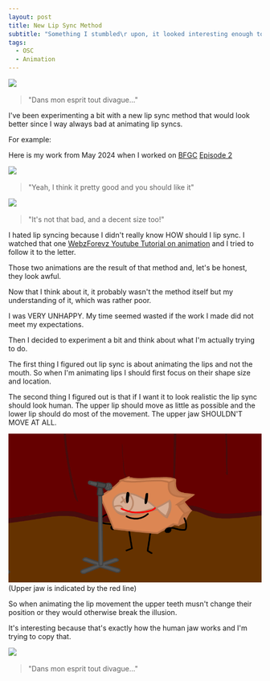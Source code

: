 ```yaml
---
layout: post
title: New Lip Sync Method
subtitle: "Something I stumbled\r upon, it looked interesting enough to save for later"
tags:
  - OSC
  - Animation
---
```

![](../assets/2025-04-09-Lip-Syncing-Part-1/Fossil_lip_sync.gif)
> "Dans mon esprit tout divague..."

I've been experimenting a bit with a new lip sync method that would look better since I way always bad at animating lip syncs.

For example:

Here is my work from May 2024 when I worked on [BFGC](https://www.youtube.com/playlist?list=PLHZQQqIoYvHeQ30WpQX1zLTW1U4NneE1Q) [Episode 2](https://www.youtube.com/watch?v=MWDASsxXRAA)

![](../assets/2025-04-09-Lip-Syncing-Part-1/TS_lip_sync.gif)
>"Yeah, I think it pretty good and you should like it"

![](../assets/2025-04-09-Lip-Syncing-Part-1/Choke_lip_sync.gif)
> "It's not that bad, and a decent size too!"

I hated lip syncing because I didn't really know HOW should I lip sync. I watched that one [WebzForevz Youtube Tutorial on animation](https://www.youtube.com/watch?v=OBnBtwxVBZU) and I tried to follow it to the letter.

Those two animations are the result of that method and, let's be honest, they look awful.

Now that I think about it, it probably wasn't the method itself but my understanding of it, which was rather poor.

I was VERY UNHAPPY. My time seemed wasted if the work I made did not meet my expectations.

Then I decided to experiment a bit and think about what I'm actually trying to do.


The first thing I figured out lip sync is about animating the lips and not the mouth. So when I'm animating lips I should first focus on their shape size and location. 

The second thing I figured out is that if I want it to look realistic the lip sync should look human. The upper lip should move as little as possible and the lower lip should do most of the movement.
The upper jaw SHOULDN'T MOVE AT ALL.

![](../assets/2025-04-09-Lip-Syncing-Part-1/Fossil_upper_jaw.png)
(Upper jaw is indicated by the red line)

So when animating the lip movement the upper teeth musn't change their position or they would otherwise break the illusion. 

It's interesting because that's exactly how the human jaw works and I'm trying to copy that. 

![](../assets/2025-04-09-Lip-Syncing-Part-1/Fossil_lip_sync.gif)
> "Dans mon esprit tout divague..."
